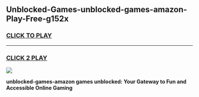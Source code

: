 
## Unblocked-Games-unblocked-games-amazon-Play-Free-g152x
<h3>
<a href="https://premium76.site?title=unblocked-games-amazon&ref=20A">CLICK TO PLAY</a></h3>
<hr>

<h3>
<a href="https://premium76.site?title=unblocked-games-amazon&ref=20A">CLICK 2 PLAY</a>
  
</h3>

<a href="https://premium76.site?title=unblocked-games-amazon&ref=20A"><img src="https://clearcache.store/games.png"></a>


**unblocked-games-amazon games unblocked: Your Gateway to Fun and Accessible Online Gaming**
